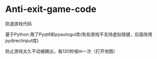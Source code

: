 # Anti-exit-game-code
防退游戏代码

基于Python
用了Pyqt6和pyautogui库(有些游戏不支持虚拟按键，后面改用pydirectinput库)

防止游戏太久不动被踢出，每120秒按m一次（打开地图）
